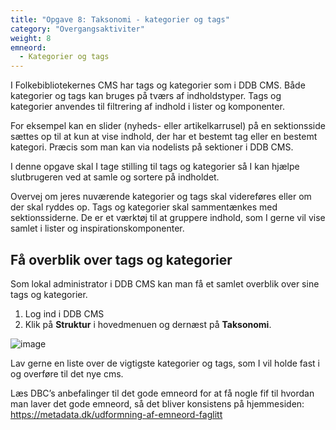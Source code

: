 ```yaml
---
title: "Opgave 8: Taksonomi - kategorier og tags"
category: "Overgangsaktiviter"
weight: 8
emneord:
  - Kategorier og tags
---
```


I Folkebibliotekernes CMS har tags og kategorier som i DDB CMS. Både kategorier og tags kan bruges på tværs af indholdstyper. Tags og kategorier anvendes til filtrering af indhold i lister og komponenter. 

For eksempel kan en slider (nyheds- eller artikelkarrusel) på en sektionsside sættes op til at kun at vise indhold, der har et bestemt tag eller en bestemt kategori. Præcis som man kan via nodelists på sektioner i DDB CMS. 

I denne opgave skal I tage stilling til tags og kategorier så I kan hjælpe slutbrugeren ved at samle og sortere på indholdet.

Overvej om jeres nuværende kategorier og tags skal videreføres eller om der skal ryddes op. Tags og kategorier skal sammentænkes med sektionssiderne. De er et værktøj til at gruppere indhold, som I gerne vil vise samlet i lister og inspirationskomponenter. 

 
## Få overblik over tags og kategorier ##
Som lokal administrator i DDB CMS kan man få et samlet overblik over sine tags og kategorier.  

1. Log ind i DDB CMS
2. Klik på **Struktur** i hovedmenuen og dernæst på **Taksonomi**.

![image](https://github.com/danskernesdigitalebibliotek/folkebibliotekernes_cms_manual/assets/1641342/c0665328-4b41-4395-8ad9-077eae737d90)


Lav gerne en liste over de vigtigste kategorier og tags, som I vil holde fast i og overføre til det nye cms. 

Læs DBC’s anbefalinger til det gode emneord for at få nogle fif til hvordan man laver det gode emneord, så det bliver konsistens på hjemmesiden: https://metadata.dk/udformning-af-emneord-faglitt 
